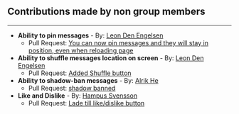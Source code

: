 ## Contributions made by non group members
---
* **Ability to pin messages** - By: [Leon Den Engelsen](https://github.com/leondenengelsen)
    * Pull Request: [You can now pin messages and they will stay in position, even when reloading page](https://github.com/AdrianTayeh/fe24-versionshantering-gritsquare-grupp2/pull/20)
* **Ability to shuffle messages location on screen** - By: [Leon Den Engelsen](https://github.com/leondenengelsen)
    * Pull Request: [Added Shuffle button](https://github.com/AdrianTayeh/fe24-versionshantering-gritsquare-grupp2/pull/17)
* **Ability to shadow-ban messages** - By: [Alrik He](https://github.com/Timearchitect)
    * Pull Request: [shadow banned](https://github.com/AdrianTayeh/fe24-versionshantering-gritsquare-grupp2/pull/8)
* **Like and Dislike** - By: [Hampus Svensson](https://github.com/Hampeeeeeee)
    * Pull Request: [Lade till like/dislike button](https://github.com/AdrianTayeh/fe24-versionshantering-gritsquare-grupp2/pull/23)